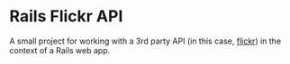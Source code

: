 # Rails Flickr API

A small project for working with a 3rd party API (in this case, [flickr](https://www.flickr.com/)) in the context of a Rails web app.


